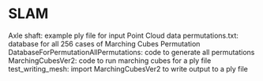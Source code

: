 # SLAM
Axle shaft: example ply file for input Point Cloud data
permutations.txt: database for all 256 cases of Marching Cubes Permutation
DatabaseForPermutationAllPermutations: code to generate all permutations
MarchingCubesVer2: code to run marching cubes for a ply file
test_writing_mesh: import MarchingCubesVer2 to write output to a ply file
